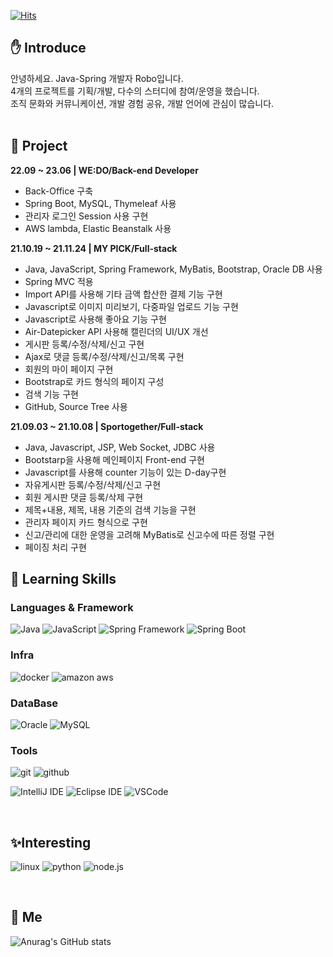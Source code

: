 <!-- ![header](https://capsule-render.vercel.app/api?type=waving&color=timeGradient&height=300&section=header&text=Robo&fontSize=90)
-->
[![Hits](https://hits.seeyoufarm.com/api/count/incr/badge.svg?url=https%3A%2F%2Fgithub.com%2FPracrobo%2Fhit-counter&count_bg=%23B188D9&title_bg=%23555555&icon=&icon_color=%23370A0A&title=hits&edge_flat=false)](https://hits.seeyoufarm.com)

## :hand: Introduce
안녕하세요. Java-Spring 개발자 Robo입니다.<br> 4개의 프로젝트를 기획/개발, 다수의 스터디에 참여/운영을 했습니다.<br>조직 문화와 커뮤니케이션, 개발 경험 공유, 개발 언어에 관심이 많습니다.<br><br>
## :deciduous_tree: Project
<b>22.09 ~ 23.06 | WE:DO/Back-end Developer</b>
- Back-Office 구축
- Spring Boot, MySQL, Thymeleaf 사용
- 관리자 로그인 Session 사용 구현
- AWS lambda, Elastic Beanstalk 사용


<b>21.10.19 ~ 21.11.24 | MY PICK/Full-stack</b>
- Java, JavaScript, Spring Framework, MyBatis, Bootstrap, Oracle DB 사용
- Spring MVC 적용
- Import API를 사용해 기타 금액 합산한 결제 기능 구현
- Javascript로 이미지 미리보기, 다중파일 업로드 기능 구현
- Javascript로 사용해 좋아요 기능 구현 
- Air-Datepicker API 사용해 캘린더의 UI/UX 개선
- 게시판 등록/수정/삭제/신고 구현
- Ajax로 댓글 등록/수정/삭제/신고/목록 구현
- 회원의 마이 페이지 구현
- Bootstrap로 카드 형식의 페이지 구성
- 검색 기능 구현
- GitHub, Source Tree 사용


<b>21.09.03 ~ 21.10.08 | Sportogether/Full-stack</b>
- Java, Javascript, JSP, Web Socket, JDBC 사용
- Bootstarp을 사용해 메인페이지 Front-end 구현<br>
- Javascript를 사용해 counter 기능이 있는 D-day구현<br>
- 자유게시판 등록/수정/삭제/신고 구현
- 회원 게시판 댓글 등록/삭제 구현
- 제목+내용, 제목, 내용 기준의 검색 기능을 구현
- 관리자 페이지 카드 형식으로 구현
- 신고/관리에 대한 운영을 고려해 MyBatis로 신고수에 따른 정렬 구현
- 페이징 처리 구현
 
 
## :pushpin: Learning Skills

### Languages & Framework
![Java](https://img.shields.io/badge/Java-007396?style=flat-square&logo=Java&logoColor=white)
![JavaScript](https://img.shields.io/badge/JavaScript-F7DF1E?style=flat-square&logo=JavaScript&logoColor=black)
![Spring Framework](https://img.shields.io/badge/Spring%20Framework%20-6DB33F?style=flat-square&logo=Spring&logoColor=white)
![Spring Boot](https://img.shields.io/badge/SpringBoot-6DB33F?style=flat-square&logo=SpringBoot&logoColor=white)

<!--
![Next.js](https://img.shields.io/badge/Next.js-000000?style=flat-square&logo=Next.js&logoColor=white)
-->
### Infra 
![docker](https://img.shields.io/badge/docker-2496ED?style=flat-square&logo=docker&logoColor=white)
![amazon aws](https://img.shields.io/badge/Amazon%20AWS%20-232F3E?style=flat-square&logo=AmazonAWS&logoColor=white)

<!--
### Server
<img src="https://img.shields.io/badge/Apache%20Tomcat%20-F8DC75?style=flat-square&logo=ApacheTomcat&logoColor=black"/>
-->
### DataBase
![Oracle](https://img.shields.io/badge/Oracle-F80000?style=flat-square&logo=Oracle&logoColor=white)
![MySQL](https://img.shields.io/badge/MySQL-4479A1?style=flat-square&logo=MySQL&logoColor=white)


### Tools
![git](https://img.shields.io/badge/Git-F05032?style=flat-square&logo=Git&logoColor=white)
![github](https://img.shields.io/badge/Github-181717?style=flat-square&logo=Github&logoColor=white)

![IntelliJ IDE](https://img.shields.io/badge/IntelliJ%20IDE%20-000000?style=flat-square&logo=IntelliJIDEA&logoColor=white)
![Eclipse IDE](https://img.shields.io/badge/Eclipse%20IDE%20-2C2255?style=flat-square&logo=EclipseIDE&logoColor=white)
![VSCode](https://img.shields.io/badge/Visual%20Studio%20Code-007ACC?style=flat-square&logo=VisualStudioCode&logoColor=white)

<br>

## :sparkles:Interesting
![linux](https://img.shields.io/badge/linux-FCC624?style=flat-square&logo=linux&logoColor=white)
![python](https://img.shields.io/badge/python-3776AB?style=flat-square&logo=python&logoColor=white)
![node.js](https://img.shields.io/badge/node.js-339933?style=flat-square&logo=node.js&logoColor=white)


<!--
![React.js](https://img.shields.io/badge/React.js-61DAFB?style=flat-square&logo=React&logoColor=white)
![vue.js](https://img.shields.io/badge/Vue.js-4FC08D?style=flat-square&logo=Vue.js&logoColor=white)
![express](https://img.shields.io/badge/express-000000?style=flat-square&logo=express&logoColor=white)
![PostgreSQL](https://img.shields.io/badge/PostgreSQL-4169E1?style=flat-square&logo=PostgreSQL&logoColor=white)
![GraphQL](https://img.shields.io/badge/GraphQL-E10098?style=flat-square&logo=GraphQL&logoColor=white)
![TypeScript](https://img.shields.io/badge/TypeScript-3178C6?style=flat-square&logo=TypeScript&logoColor=white)
-->

<!--
예시
<img src="https://img.shields.io/badge/Android-3DDC84?style=flat-square&logo=Android&logoColor=white"/>
<img src="https://img.shields.io/badge/뱃지레이블-배경색?style=뱃지모양&logo=로고&logoColor=로고색상"/>
<a href="링크" target="_blank"><img src="https://img.shields.io/badge/뱃지레이블-배경색?style=뱃지모양&logo=로고&logoColor=로고색상"/></a>
-->
<br>

## :eyes: Me

<!--
![Anurag's GitHub stats](https://github-readme-stats.vercel.app/api?username=사용자ID&show_icons=true&theme=radical)
-->


<!-- github 사용수 --> 
![Anurag's GitHub stats](https://github-readme-stats.vercel.app/api?username=Pracrobo&show_icons=true&theme=yeblu&show_icons=true)
<br><br>

<!---
Pracrobo/Pracrobo is a ✨ special ✨ repository because its `README.md` (this file) appears on your GitHub profile.
You can click the Preview link to take a look at your changes.
--->
